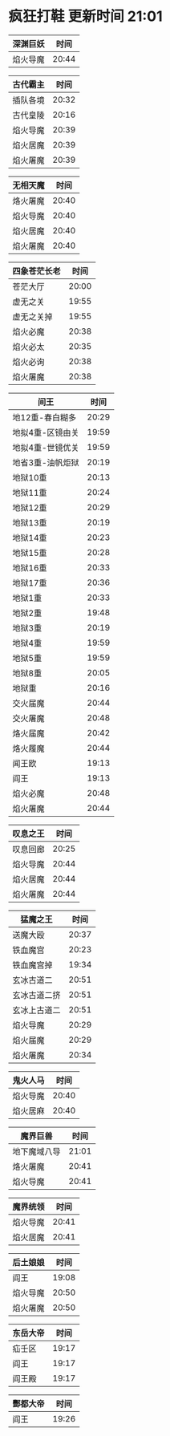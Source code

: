 # 疯狂打鞋 更新时间 21:01

| 深渊巨妖   | 时间    |
|--------|-------|
| 焰火导魔 | 20:44 |

| 古代霸主   | 时间    |
|--------|-------|
| 插队各境 | 20:32 |
| 古代皇陵 | 20:16 |
| 焰火导魔 | 20:39 |
| 焰火居魔 | 20:39 |
| 焰火屠魔 | 20:39 |

| 无相天魔   | 时间    |
|--------|-------|
| 烙火屠魔 | 20:40 |
| 焰火导魔 | 20:40 |
| 焰火居魔 | 20:40 |
| 焰火屠魔 | 20:40 |

| 四象苍茫长老   | 时间    |
|--------|-------|
| 苍茫大厅 | 20:00 |
| 虚无之关 | 19:55 |
| 虚无之关掉 | 19:55 |
| 焰火必魔 | 20:38 |
| 焰火必太 | 20:35 |
| 焰火必询 | 20:38 |
| 焰火屠魔 | 20:38 |

| 间王   | 时间    |
|--------|-------|
| 地12重-春白糊多 | 20:29 |
| 地拟4重-区镜由关 | 19:59 |
| 地拟4重-世镜优关 | 19:59 |
| 地省3重-油帆炬狱 | 20:19 |
| 地狱10重 | 20:13 |
| 地狱11重 | 20:24 |
| 地狱12重 | 20:29 |
| 地狱13重 | 20:19 |
| 地狱14重 | 20:23 |
| 地狱15重 | 20:28 |
| 地狱16重 | 20:33 |
| 地狱17重 | 20:36 |
| 地狱1重 | 20:33 |
| 地狱2重 | 19:48 |
| 地狱3重 | 20:19 |
| 地狱4重 | 19:59 |
| 地狱5重 | 19:59 |
| 地狱8重 | 20:05 |
| 地狱重 | 20:16 |
| 交火届魔 | 20:44 |
| 交火屠魔 | 20:48 |
| 烙火届魔 | 20:42 |
| 烙火履魔 | 20:44 |
| 闻王欧 | 19:13 |
| 阎王 | 19:13 |
| 焰火必魔 | 20:48 |
| 焰火屠魔 | 20:44 |

| 叹息之王   | 时间    |
|--------|-------|
| 叹息回廊 | 20:25 |
| 焰火导魔 | 20:44 |
| 焰火居魔 | 20:44 |
| 焰火屠魔 | 20:44 |

| 猛魔之王   | 时间    |
|--------|-------|
| 送魔大殴 | 20:37 |
| 铁血魔宫 | 20:23 |
| 铁血魔宫掉 | 19:34 |
| 玄冰古道二 | 20:51 |
| 玄冰古道二挤 | 20:51 |
| 玄冰上古道二 | 20:51 |
| 焰火导魔 | 20:29 |
| 焰火届魔 | 20:29 |
| 焰火屠魔 | 20:34 |

| 鬼火人马   | 时间    |
|--------|-------|
| 焰火导魔 | 20:40 |
| 焰火居麻 | 20:40 |

| 魔界巨兽   | 时间    |
|--------|-------|
| 地下魔域八导 | 21:01 |
| 烙火屠魔 | 20:41 |
| 焰火导魔 | 20:41 |

| 魔界统领   | 时间    |
|--------|-------|
| 焰火导魔 | 20:41 |
| 焰火居魔 | 20:41 |

| 后土娘娘   | 时间    |
|--------|-------|
| 阎王 | 19:08 |
| 焰火导魔 | 20:50 |
| 焰火屠魔 | 20:50 |

| 东岳大帝   | 时间    |
|--------|-------|
| 疝壬区 | 19:17 |
| 阎王 | 19:17 |
| 阎王殿 | 19:17 |

| 酆都大帝   | 时间    |
|--------|-------|
| 阎王 | 19:26 |
